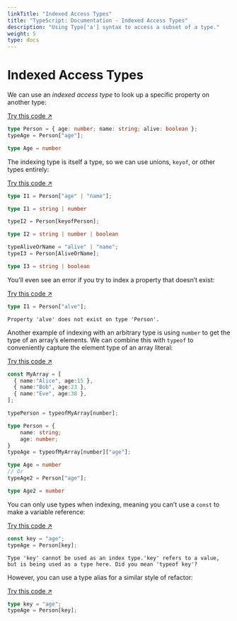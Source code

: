 ```yaml
---
linkTitle: "Indexed Access Types"
title: "TypeScript: Documentation - Indexed Access Types"
description: "Using Type['a'] syntax to access a subset of a type."
weight: 5
type: docs
---
```


# Indexed Access Types

We can use an *indexed access type* to look up a specific property on another type:

[Try this code ↗](https://www.typescriptlang.org/play#code/C4TwDgpgBAChBOBnA9gOygXigbygQwHMIAuKVAVwFsAjBAbjL0pKkWHgEtUCG8AbDgDcW1ZMj4Q86AL50AUKEhQAgkUywEKVAG0ARIQi6AuvID0pqJYB6AfiA)

```ts
type Person = { age: number; name: string; alive: boolean };
typeAge = Person["age"];

type Age = number
```

The indexing type is itself a type, so we can use unions, `keyof`, or other types entirely:

[Try this code ↗](https://www.typescriptlang.org/play#code/C4TwDgpgBAChBOBnA9gOygXigbygQwHMIAuKVAVwFsAjBAbjL0pKkWHgEtUCG8AbDgDcW1ZMj4Q86AL50AUAHoFUALRqAxuWBqVc0JCgBJAIyZYCFKgDaAIkIQbUAD5QbqJg4C68pVD8A9AH45PXBoQwAmMzgkNCsAawgQZAAzc1jUb0VlAODQgwBBAWEAeXgAOQ8zO2KHZ1d3Zht5fXCAZmiLOKKhCDLK5izfXKA)

```ts
type I1 = Person["age" | "name"];

type I1 = string | number

typeI2 = Person[keyofPerson];

type I2 = string | number | boolean

typeAliveOrName = "alive" | "name";
typeI3 = Person[AliveOrName];

type I3 = string | boolean
```

You’ll even see an error if you try to index a property that doesn’t exist:

[Try this code ↗](https://www.typescriptlang.org/play#code/PTAEAEFMCdoe2gZwFygEwGYME4BQAXATwAdJQAFGROAO1AF5QBvUAQwHNJUaBXAWwBGMANygarPl1CJ80AJY12o1gBs5ANykC4cFZFZ0AvsNwhQAWksBjHvkvmCJMgEkAjAwpVaAbQBEqzV8AXWEgA)

```ts
type I1 = Person["alve"];
```

```text {filename="Generated error"}
Property 'alve' does not exist on type 'Person'.
```

Another example of indexing with an arbitrary type is using `number` to get the type of an array’s elements.
We can combine this with `typeof` to conveniently capture the element type of an array literal:

[Try this code ↗](https://www.typescriptlang.org/play#code/MYewdgzgLgBAsgTwIICcUEMEwLwwNoBQMMA3jGOgLYCmAXDAERIA2AlsNQwDQzoDmdGAEYArDAC+XIqXJVBDAEIgARt14D6AJgDMEqcTIUa9BgFEAbpx79B2gBx6CAXQDcBAlAQAHajAAK1CgQ4Dgwnj4gAGbwyGiYeGAArpTKga4EAPQZxDAAegD8Ht6+SAKh4dRRMagYCAnJqShOeAw2DOlZOQWZ2QDyKEU+MKXUmqEBQeAtbR3ZxAVAA)

```ts
const MyArray = [
  { name:"Alice", age:15 },
  { name:"Bob", age:23 },
  { name:"Eve", age:38 },
];

typePerson = typeofMyArray[number];

type Person = {
    name: string;
    age: number;
}
typeAge = typeofMyArray[number]["age"];

type Age = number
// Or
typeAge2 = Person["age"];

type Age2 = number
```

You can only use types when indexing, meaning you can’t use a `const` to make a variable reference:

[Try this code ↗](https://www.typescriptlang.org/play#code/PTAEAEFMCdoe2gZwFygEwFYDMAOdB2AFgE4AoAFwE8AHSUABRkTgDtQBeUAb1AEMBzSKhYBXALYAjGAG5QLXmKGhE5aAEsW-WbwA2agG5KJcODsi82AX2mkQoALSOAxiPKP7pJ6xWgA1pEoOUAAiAUhgmypaUABBQSDGJFYAbX9KAF1pIA)

```ts
const key = "age";
typeAge = Person[key];
```

```text {filename="Generated error"}
Type 'key' cannot be used as an index type.'key' refers to a value, but is being used as a type here. Did you mean 'typeof key'?
```

However, you can use a type alias for a similar style of refactor:

[Try this code ↗](https://www.typescriptlang.org/play#code/C4TwDgpgBAChBOBnA9gOygXigbygQwHMIAuKVAVwFsAjBAbjL0pKkWHgEtUCG8AbDgDcW1ZMj4Q86AL50AUAHoFUALRqAxuWBqVc0JCgBrCCExQARIQjn5+6AEEiZuEjQBtYyAC6dIA)

```ts
type key = "age";
typeAge = Person[key];
```
